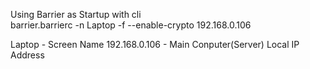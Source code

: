 Using Barrier as Startup with cli<br/>
barrier.barrierc -n Laptop -f --enable-crypto 192.168.0.106

Laptop - Screen Name
192.168.0.106 - Main Conputer(Server) Local IP Address
